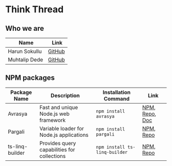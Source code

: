 # Think Thread

## Who we are

| Name          | Link                                      |
|---------------|-------------------------------------------|
| Harun Sokullu | [GitHub](https://github.com/suphero)      |
| Muhtalip Dede | [GitHub](https://github.com/muhtalipdede) |

## NPM packages

| Package Name    | Description                                 | Installation Command          | Link                                                                                                         |
|-----------------|---------------------------------------------|-------------------------------|--------------------------------------------------------------------------------------------------------------|
| Avrasya         | Fast and unique Node.js web framework       | `npm install avrasya`         | [NPM](https://www.npmjs.com/package/avrasya), [Repo](https://github.com/ThinkThread/avrasya), [Doc](https://avrasya.fly.dev/)                 |
| Pargali         | Variable loader for Node.js applications    | `npm install pargali`         | [NPM](https://www.npmjs.com/package/pargali), [Repo](https://github.com/ThinkThread/pargali)                 |
| ts-linq-builder | Provides query capabilities for collections | `npm install ts-linq-builder` | [NPM](https://www.npmjs.com/package/ts-linq-builder), [Repo](https://github.com/ThinkThread/ts-linq-builder) |

